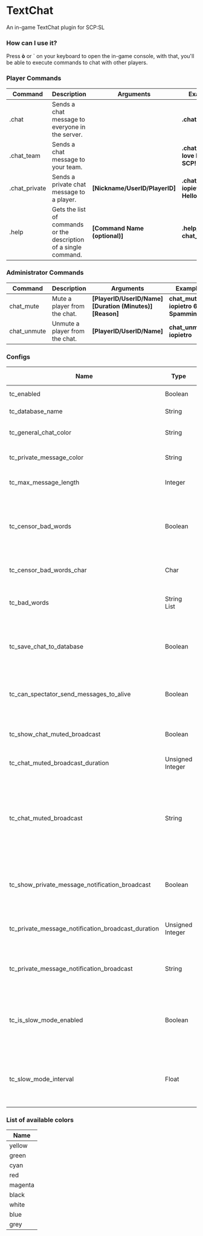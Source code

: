 # TextChat
An in-game TextChat plugin for SCP:SL

### How can I use it?

Press **ò** or ` on your keyboard to open the in-game console, with that, you'll be able to execute commands to chat with other players.

### Player Commands

| Command | Description | Arguments | Example |
| --- | --- | --- | --- |
| .chat | Sends a chat message to everyone in the server. | | **.chat Hi all!** |
| .chat_team | Sends a chat message to your team. | | **.chat_team I love being SCP!** |
| .chat_private | Sends a private chat message to a player. | **[Nickname/UserID/PlayerID]** | **.chat_private iopietro Hello!** | 
| .help | Gets the list of commands or the description of a single command. | **[Command Name (optional)]** | **.help/.help chat_team** |


### Administrator Commands

| Command | Description | Arguments | Example |
| --- | --- | --- | --- |
| chat_mute | Mute a player from the chat. | **[PlayerID/UserID/Name] [Duration (Minutes)] [Reason]** | **chat_mute iopietro 600 Spamming** |
| chat_unmute | Unmute a player from the chat. | **[PlayerID/UserID/Name]** | **chat_unmute iopietro** |

### Configs

| Name | Type | Default Value | Description |
| --- | --- | --- | --- |
| tc_enabled | Boolean | True | Enable/Disable the plugin. |
| tc_database_name | String | TextChat | The name of the Database. |
| tc_general_chat_color | String | cyan | The color of the general chat. |
| tc_private_message_color | String | magenta | The color of private messages. |
| tc_max_message_length | Integer | 75 | The maximum length of a message. |
| tc_censor_bad_words | Boolean | False | If enabled, every message will be censored, by picking words from the bad words list. |
| tc_censor_bad_words_char | Char | * | The character used to censor messages. |
| tc_bad_words | String List | Empty | The list of words that will be censored in every message. |
| tc_save_chat_to_database | Boolean | True | If enabled, every message sent by players, will be saved into the database. |
| tc_can_spectator_send_messages_to_alive | Boolean | False | If enabled, spectators will be able to send messages to alive players. |
| tc_show_chat_muted_broadcast | Boolean | True | If enabled, a broadcast will alert the muted player. |
| tc_chat_muted_broadcast_duration | Unsigned Integer | 10 | The duration of the muted broadcast. |
| tc_chat_muted_broadcast | String | You have been muted from the chat for {0} minutes, reason: {1} | The broadcast message that  will be shown to the muted player (**{0}** and **{1}** are placeholders for the duration and the reasion of the mute). |
| tc_show_private_message_notification_broadcast | Boolean | False | If enabled, a broadcast is shown to players that receive private messages. |
| tc_private_message_notification_broadcast_duration | Unsigned Integer | 6 | The duration of the private message notification broadcast. |
| tc_private_message_notification_broadcast | String | You received a private message! | The broadcast message that will be shown to the notified player. |
| tc_is_slow_mode_enabled | Boolean | True | If enabled, a player will be able to send another message, only after a certain amount of time. |
| tc_slow_mode_interval | Float | 0.75 | The number of seconds that will have to pass before a player can send another message. |

### List of available colors

| Name |
| --- |
| yellow |
| green |
| cyan |
| red |
| magenta |
| black |
| white |
| blue |
| grey |

